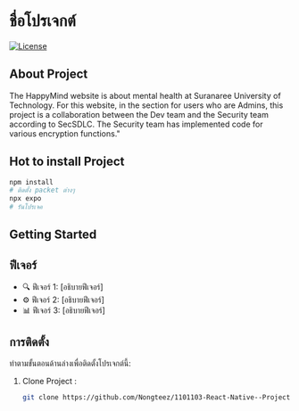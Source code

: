 # ชื่อโปรเจกต์

[![License](https://img.shields.io/badge/license-HAPPISM-brightgreen.svg)](LICENSE)


## About Project


The HappyMind website is about mental health at Suranaree University of Technology. For this website, in the section for users who are Admins, this project is a collaboration between the Dev team and the Security team according to SecSDLC. The Security team has implemented code for various encryption functions."



## Hot to install Project

```bash
npm install 
# ติดตั้ง packet ต่างๆ
npx expo
# รันโปรเจค
```



## Getting Started




## ฟีเจอร์

- 🔍 ฟีเจอร์ 1: [อธิบายฟีเจอร์]
- ⚙️ ฟีเจอร์ 2: [อธิบายฟีเจอร์]
- 📊 ฟีเจอร์ 3: [อธิบายฟีเจอร์]

## การติดตั้ง

ทำตามขั้นตอนด้านล่างเพื่อติดตั้งโปรเจกต์นี้:

1. Clone Project :
   ```bash
   git clone https://github.com/Nongteez/1101103-React-Native--Project-HPS-APP.git
